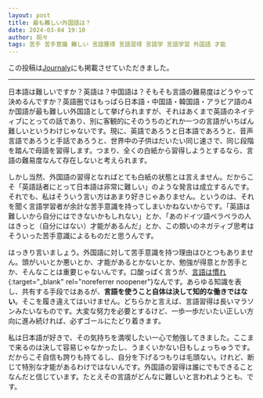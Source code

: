 ```yaml
---
layout: post
title: 最も難しい外国語は？
date: 2024-03-04 19:10
author: 祝々
tags: 苦手 苦手意識 難しい 言語獲得 言語習得 言語学 言語学習 外国語 才能
---
```


この投稿は[Journaly][Journalyの投]にも掲載させていただきました。

---

日本語は難しいですか？英語は？中国語は？そもそも言語の難易度はどうやって決めるんですか？英語圏ではもっぱら日本語・中国語・韓国語・アラビア語の4か国語が最も難しい外国語として挙げられますが、それはあくまで英語のネイティブにとっての話であり、別に客観的にそのうちのどれか一つの言語がいちばん難しいというわけじゃないです。現に、英語であろうと日本語であろうと、音声言語であろうと手話であろうと、世界中の子供はだいたい同じ速さで、同じ段階を踏んで母語を習得します。つまり、全くの白紙から習得しようとするなら、言語の難易度なんて存在しないと考えられます。

しかし当然、外国語の習得となればとても白紙の状態とは言えません。だからこそ「英語話者にとって日本語は非常に難しい」のような発言は成立するんです。それでも、私はそういう言い方はあまり好きじゃありません。というのは、それを聞く言語学習者が余計な苦手意識を持ってしまいかねないからです。「英語は難しいから自分にはできないかもしれない」とか、「あのドイツ語ペラペラの人はきっと（自分にはない）才能があるんだ」とか、この類いのネガティブ思考はそういった苦手意識によるものだと思うんです。

はっきり言いましょう。外国語に対して苦手意識を持つ理由はひとつもありません。頭がいいとか悪いとか、才能があるとかないとか、勉強が得意とか苦手とか、そんなことは重要じゃないんです。口酸っぱく言うが、[言語は慣れ][言語は]{:target="_blank" rel="noreferrer noopener"}なんです。あらゆる知識を表し、共有する手段ではあるが、**言語を使うこと自体は決して知的な働きではない**。そこを履き違えてはいけません。どちらかと言えば、言語習得は長いマラソンみたいなものです。大変な努力を必要とするけど、一歩一歩だいたい正しい方向に進み続ければ、必ずゴールにたどり着きます。

私は日本語が好きで、その気持ちを満喫したい一心で勉強してきました。ここまで来るのは決して容易じゃなかったし、うまくいかない日もしょっちゅうです。だからこそ自信も誇りも持てるし、自分を下げるつもりは毛頭ない。けれど、断じて特別な才能があるわけではないんです。外国語の習得は誰にでもできることなんだと信じています。たとえその言語がどんなに難しいと言われようとも、です。

[Journalyの投]: https://journaly.com/post/36516
[言語は]: <{% post_url 2023-10-09-言語は習うより慣れよ %}>
